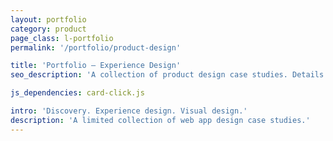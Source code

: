 ```yaml
---
layout: portfolio
category: product
page_class: l-portfolio
permalink: '/portfolio/product-design'

title: 'Portfolio — Experience Design'
seo_description: 'A collection of product design case studies. Details a range of input, including UX research, UI design, visual design, and coding.'

js_dependencies: card-click.js

intro: 'Discovery. Experience design. Visual design.'
description: 'A limited collection of web app design case studies.'
---
```

